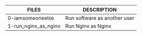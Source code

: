 | FILES  | DESCRIPTION |
| ------------- | ------------- |
| 0-iamsomeoneelse | Run software as another user |
| 1-run_nginx_as_nginx | Run Nginx as Nginx |